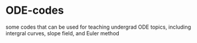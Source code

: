 # ODE-codes
some codes that can be used for teaching undergrad ODE topics, including intergral curves, slope field, and Euler method

